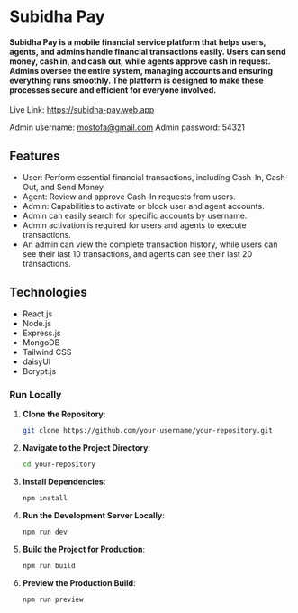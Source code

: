 # Subidha Pay

#### Subidha Pay is a mobile financial service platform that helps users, agents, and admins handle financial transactions easily. Users can send money, cash in, and cash out, while agents approve cash in  request. Admins oversee the entire system, managing accounts and ensuring everything runs smoothly. The platform is designed to make these processes secure and efficient for everyone involved.

Live Link: https://subidha-pay.web.app

Admin username: mostofa@gmail.com
Admin password: 54321

## Features
- User: Perform essential financial transactions, including Cash-In, Cash-Out, and Send Money.
- Agent: Review and approve Cash-In requests from users.
- Admin: Capabilities to activate or block user and agent accounts.
- Admin can easily search for specific accounts by username.
- Admin activation is required for users and agents to execute transactions.
- An admin can view the complete transaction history, while users can see their last 10 transactions, and agents can see their last 20 transactions.

## Technologies

- React.js
- Node.js
- Express.js
- MongoDB
- Tailwind CSS
- daisyUI
- Bcrypt.js

### Run Locally

1. **Clone the Repository**:
   ```sh
   git clone https://github.com/your-username/your-repository.git
   ```
2. **Navigate to the Project Directory**:
   ```sh
   cd your-repository
   ```
3. **Install Dependencies**:
   ```sh
   npm install
   ```
4. **Run the Development Server Locally**:
   ```sh
   npm run dev
   ```
5. **Build the Project for Production**:
   ```sh
   npm run build
   ```
6. **Preview the Production Build**:
   ```sh
   npm run preview
   ```
